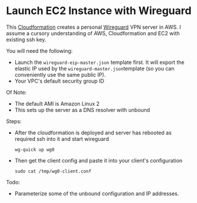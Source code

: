 Launch EC2 Instance with Wireguard
==================================

This [Cloudformation](https://aws.amazon.com/cloudformation/) creates a personal [Wireguard](https://www.wireguard.com/) VPN server in AWS. I assume a cursory understanding of AWS, Cloudformation and EC2 with existing ssh key.

You will need the following:

* Launch the `wireguard-eip-master.json` template first. It will export the elastic IP used by the `wireguard-master.json`template (so you can conveniently use the same public IP).
* Your VPC's default security group ID

Of Note:

* The default AMI is Amazon Linux 2
* This sets up the server as a DNS resolver with unbound

Steps:

* After the cloudformation is deployed and server has rebooted as required ssh into it and start wireguard
    ```
    wg-quick up wg0
    ```
* Then get the client config and paste it into your client's configuration
    ```
    sudo cat /tmp/wg0-client.conf
    ```

Todo:

* Parameterize some of the unbound configuration and IP addresses.
